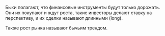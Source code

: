 Быки полагают, что финансовые инструменты будут только дорожать. Они их покупают и ждут роста, такие инвесторы делают ставку на перспективу, и их сделки называют длинными (long).

Также рост рынка называют бычьим трендом.